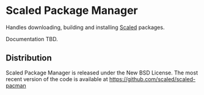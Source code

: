 # Scaled Package Manager

Handles downloading, building and installing [Scaled] packages.

Documentation TBD.

## Distribution

Scaled Package Manager is released under the New BSD License. The most recent version of the code is
available at https://github.com/scaled/scaled-pacman

[Scaled]: https://github.com/scaled/scaled
